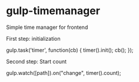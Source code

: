 # gulp-timemanager
Simple time manager for frontend


First step: initialization

  gulp.task('timer', function(cb) {
    timer().init();
    cb();
  });

Second step: Start count

  gulp.watch([path]).on("change", timer().count);
